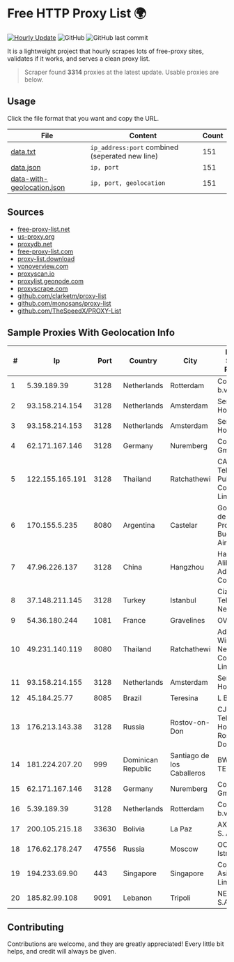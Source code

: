 
# Free HTTP Proxy List 🌍

[![Hourly Update](https://github.com/mertguvencli/http-proxy-list/actions/workflows/main.yml/badge.svg?branch=main)](https://github.com/mertguvencli/http-proxy-list/actions/workflows/main.yml)
![GitHub](https://img.shields.io/github/license/mertguvencli/http-proxy-list)
![GitHub last commit](https://img.shields.io/github/last-commit/mertguvencli/http-proxy-list)

It is a lightweight project that hourly scrapes lots of free-proxy sites, validates if it works, and serves a clean proxy list.


> Scraper found **3314** proxies at the latest update. Usable proxies are below.

## Usage

Click the file format that you want and copy the URL.


|File|Content|Count|
|----|-------|-----|
|[data.txt](https://raw.githubusercontent.com/mertguvencli/http-proxy-list/main/proxy-list/data.txt)|`ip_address:port` combined (seperated new line)|151|
|[data.json](https://raw.githubusercontent.com/mertguvencli/http-proxy-list/main/proxy-list/data.json)|`ip, port`|151|
|[data-with-geolocation.json](https://raw.githubusercontent.com/mertguvencli/http-proxy-list/main/proxy-list/data-with-geolocation.json)|`ip, port, geolocation`|151|

## Sources

* [free-proxy-list.net](https://free-proxy-list.net)
* [us-proxy.org](https://www.us-proxy.org)
* [proxydb.net](http://proxydb.net)
* [free-proxy-list.com](https://free-proxy-list.com/?page=&port=&type%5B%5D=http&type%5B%5D=https&up_time=0&search=Search)
* [proxy-list.download](https://www.proxy-list.download/HTTP)
* [vpnoverview.com](https://vpnoverview.com/privacy/anonymous-browsing/free-proxy-servers)
* [proxyscan.io](https://www.proxyscan.io)
* [proxylist.geonode.com](https://proxylist.geonode.com/api/proxy-list?limit=300&page=1&sort_by=lastChecked&sort_type=desc&protocols=http,https)
* [proxyscrape.com](https://api.proxyscrape.com/v2/?request=displayproxies&protocol=http&timeout=10000&country=all&ssl=all&anonymity=all)
* [github.com/clarketm/proxy-list](https://raw.githubusercontent.com/clarketm/proxy-list/master/proxy-list-raw.txt)
* [github.com/monosans/proxy-list](https://raw.githubusercontent.com/monosans/proxy-list/main/proxies/http.txt)
* [github.com/TheSpeedX/PROXY-List](https://raw.githubusercontent.com/TheSpeedX/PROXY-List/master/http.txt)


## Sample Proxies With Geolocation Info

|#|Ip|Port|Country|City|Internet Service Provider|
|-|--|----|-------|----|-------------------------|
|1|5.39.189.39|3128|Netherlands|Rotterdam|ColoCenter b.v.|
|2|93.158.214.154|3128|Netherlands|Amsterdam|Serverius Holding B.V.|
|3|93.158.214.153|3128|Netherlands|Amsterdam|Serverius Holding B.V.|
|4|62.171.167.146|3128|Germany|Nuremberg|Contabo GmbH|
|5|122.155.165.191|3128|Thailand|Ratchathewi|CAT Telecom Public Company Limited|
|6|170.155.5.235|8080|Argentina|Castelar|Gobernacion de la Provincia de Buenos Aires|
|7|47.96.226.137|3128|China|Hangzhou|Hangzhou Alibaba Advertising Co|
|8|37.148.211.145|3128|Turkey|Istanbul|Cizgi Telekom Network|
|9|54.36.180.244|1081|France|Gravelines|OVH SAS|
|10|49.231.140.119|8080|Thailand|Ratchathewi|Advanced Wireless Network Company Limited|
|11|93.158.214.155|3128|Netherlands|Amsterdam|Serverius Holding B.V.|
|12|45.184.25.77|8085|Brazil|Teresina|L B GOMES|
|13|176.213.143.38|3128|Russia|Rostov-on-Don|CJSC "ER-Telecom Holding" Rostov-na-Donu branch|
|14|181.224.207.20|999|Dominican Republic|Santiago de los Caballeros|BW TELECOM|
|15|62.171.167.146|3128|Germany|Nuremberg|Contabo GmbH|
|16|5.39.189.39|3128|Netherlands|Rotterdam|ColoCenter b.v.|
|17|200.105.215.18|33630|Bolivia|La Paz|AXS Bolivia S. A.|
|18|176.62.178.247|47556|Russia|Moscow|OOO Istranet|
|19|194.233.69.90|443|Singapore|Singapore|Contabo Asia Private Limited|
|20|185.82.99.108|9091|Lebanon|Tripoli|NET 360 S.A.R.L|



## Contributing

Contributions are welcome, and they are greatly appreciated! Every
little bit helps, and credit will always be given.

